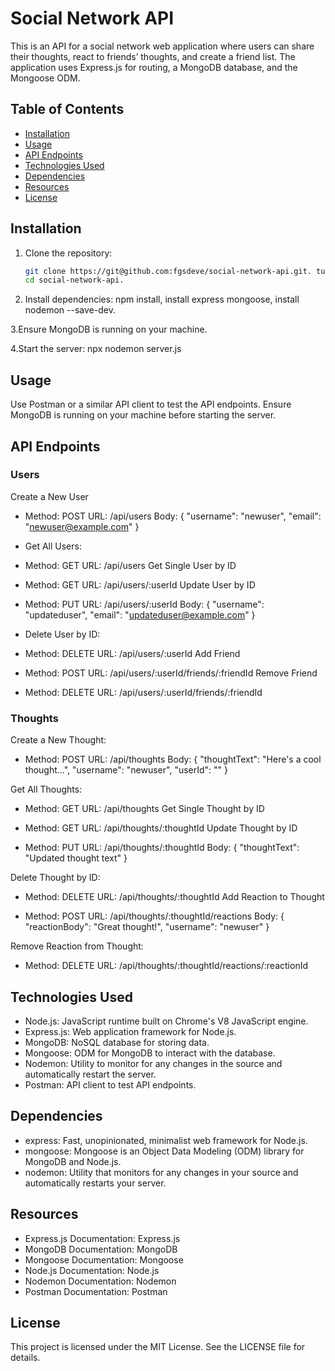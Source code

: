 # Social Network API

This is an API for a social network web application where users can share their thoughts, react to friends’ thoughts, and create a friend list. The application uses Express.js for routing, a MongoDB database, and the Mongoose ODM.

## Table of Contents

- [Installation](#installation)
- [Usage](#usage)
- [API Endpoints](#api-endpoints)
- [Technologies Used](#technologies-used)
- [Dependencies](#dependencies)
- [Resources](#resources)
- [License](#license)

## Installation

1. Clone the repository:
   ```bash
   git clone https://git@github.com:fgsdeve/social-network-api.git. tutorial video https://drive.google.com/file/d/1TGJf20U-baaEk84j2ueAbizA7Pz_gvaD/view?usp=sharing.
   cd social-network-api.

2. Install dependencies: npm install, install express mongoose, install nodemon --save-dev.
   
3.Ensure MongoDB is running on your machine.

4.Start the server: npx nodemon server.js

## Usage
Use Postman or a similar API client to test the API endpoints. Ensure MongoDB is running on your machine before starting the server.

## API Endpoints
### Users

Create a New User

- Method: POST
URL: /api/users
Body:
{
  "username": "newuser",
  "email": "newuser@example.com"
}

- Get All Users:

- Method: GET
URL: /api/users
Get Single User by ID

- Method: GET
URL: /api/users/:userId
Update User by ID

- Method: PUT
URL: /api/users/:userId
Body:
{
  "username": "updateduser",
  "email": "updateduser@example.com"
}

- Delete User by ID:

- Method: DELETE
URL: /api/users/:userId
Add Friend

- Method: POST
URL: /api/users/:userId/friends/:friendId
Remove Friend

- Method: DELETE
URL: /api/users/:userId/friends/:friendId

### Thoughts

Create a New Thought:

- Method: POST
URL: /api/thoughts
Body:
{
  "thoughtText": "Here's a cool thought...",
  "username": "newuser",
  "userId": "<userId>"
}

Get All Thoughts:

- Method: GET
URL: /api/thoughts
Get Single Thought by ID

- Method: GET
URL: /api/thoughts/:thoughtId
Update Thought by ID

- Method: PUT
URL: /api/thoughts/:thoughtId
Body:
{
  "thoughtText": "Updated thought text"
}

Delete Thought by ID:

- Method: DELETE
URL: /api/thoughts/:thoughtId
Add Reaction to Thought

- Method: POST
URL: /api/thoughts/:thoughtId/reactions
Body:
{
  "reactionBody": "Great thought!",
  "username": "newuser"
}

Remove Reaction from Thought:

- Method: DELETE
URL: /api/thoughts/:thoughtId/reactions/:reactionId

## Technologies Used

- Node.js: JavaScript runtime built on Chrome's V8 JavaScript engine.
- Express.js: Web application framework for Node.js.
- MongoDB: NoSQL database for storing data.
- Mongoose: ODM for MongoDB to interact with the database.
- Nodemon: Utility to monitor for any changes in the source and automatically restart the server.
- Postman: API client to test API endpoints.

## Dependencies

- express: Fast, unopinionated, minimalist web framework for Node.js.
- mongoose: Mongoose is an Object Data Modeling (ODM) library for MongoDB and Node.js.
- nodemon: Utility that monitors for any changes in your source and automatically restarts your server.

## Resources

- Express.js Documentation: Express.js
- MongoDB Documentation: MongoDB
- Mongoose Documentation: Mongoose
- Node.js Documentation: Node.js
- Nodemon Documentation: Nodemon
- Postman Documentation: Postman

## License
This project is licensed under the MIT License. See the LICENSE file for details.
